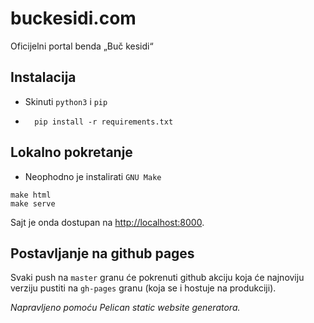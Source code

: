# buckesidi.com
Oficijelni portal benda „Buč kesidi“

## Instalacija
* Skinuti `python3` i `pip`
* ```
    pip install -r requirements.txt
    ```

## Lokalno pokretanje
* Neophodno je instalirati `GNU Make`
```
make html
make serve
```
Sajt je onda dostupan na [http://localhost:8000](http://localhost:8000).

## Postavljanje na github pages
Svaki push na `master` granu će pokrenuti github akciju koja će najnoviju verziju pustiti na 
`gh-pages` granu (koja se i hostuje na produkciji).


*Napravljeno pomoću Pelican static website generatora.*

